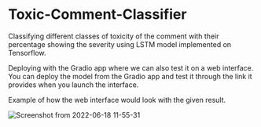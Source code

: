 # Toxic-Comment-Classifier

Classifying different classes of toxicity of the comment with their percentage showing the severity using LSTM model implemented on Tensorflow. 

Deploying with the Gradio app where we can also test it on a web interface. You can deploy the model from the Gradio app and test it through the link it provides when you launch the interface.


Example of how the web interface would look with the given result.

![Screenshot from 2022-06-18 11-55-31](https://user-images.githubusercontent.com/37193732/174426668-67acd1b7-73c3-452c-9e3e-c8347301e94f.png)

